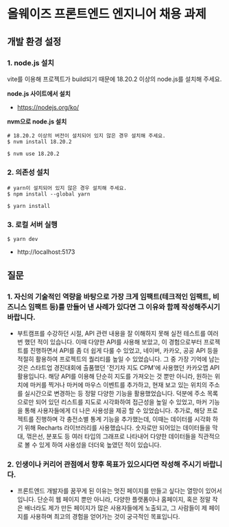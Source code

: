 # 올웨이즈 프론트엔드 엔지니어 채용 과제

## 개발 환경 설정

### 1. node.js 설치

vite를 이용해 프로젝트가 build되기 때문에 18.20.2 이상의 node.js를 설치해 주세요.

**node.js 사이트에서 설치**

- https://nodejs.org/ko/

**nvm으로 node.js 설치**

```
# 18.20.2 이상의 버전이 설치되어 있지 않은 경우 설치해 주세요.
$ nvm install 18.20.2

$ nvm use 18.20.2
```

### 2. 의존성 설치

```
# yarn이 설치되어 있지 않은 경우 설치해 주세요.
$ npm install --global yarn

$ yarn install
```

### 3. 로컬 서버 실행

```
$ yarn dev
```

- http://localhost:5173

## 질문

### 1. 자신의 기술적인 역량을 바탕으로 가장 크게 임팩트(테크적인 임팩트, 비즈니스 임팩트 등)를 만들어 낸 사례가 있다면 그 이유와 함께 작성해주시기 바랍니다.
- 부트캠프를 수강하던 시절, API 관련 내용을 잘 이해하지 못해 실전 테스트를 여러 번 했던 적이 있습니다. 이때 다양한 API를 사용해 보았고, 이 경험으로부터 프로젝트를 진행하면서 API를 좀 더 쉽게 다룰 수 있었고, 네이버, 카카오, 공공 API 등을 적절히 활용하여 프로젝트의 퀄리티를 높일 수 있었습니다. 그 중 가장 기억에 남는 것은 스타트업 경진대회에 출품했던 '전기차 지도 CPM'에 사용했던 카카오맵 API 활용입니다. 해당 API를 이용해 단순히 지도를 가져오는 것 뿐만 아니라, 원하는 위치에 마커를 찍거나 마커에 마우스 이벤트를 추가하고, 현재 보고 있는 위치의 주소를 실시간으로 변경하는 등 정말 다양한 기능을 활용했었습니다. 덕분에 주소 목록으로만 되어 있던 리스트를 지도로 시각화하여 접근성을 높일 수 있었고, 마커 기능을 통해 사용자들에게 더 나은 사용성을 제공 할 수 있었습니다. 추가로, 해당 프로젝트를 진행하며 각 충전소별 통계 기능을 추가했는데, 이때는 데이터를 시각화 하기 위해 Recharts 라이브러리를 사용했습니다. 숫자로만 되어있는 데이터들을 막대, 꺾은선, 분포도 등 여러 타입의 그래프로 나타내어 다양한 데이터들을 직관적으로 볼 수 있게 하여 사용성을 더더욱 높였던 적이 있습니다.

### 2. 인생이나 커리어 관점에서 향후 목표가 있으시다면 작성해 주시기 바랍니다.
- 프론트엔드 개발자를 꿈꾸게 된 이유는 멋진 페이지를 만들고 싶다는 열망이 있어서입니다. 단순히 웹 페이지 뿐만 아니라, 다양한 플랫폼이나 홈페이지, 혹은 정말 작은 배너라도 제가 만든 페이지가 많은 사용자들에게 노출되고, 그 사람들이 제 페이지를 사용하며 최고의 경험을 얻어가는 것이 궁극적인 목표입니다.
